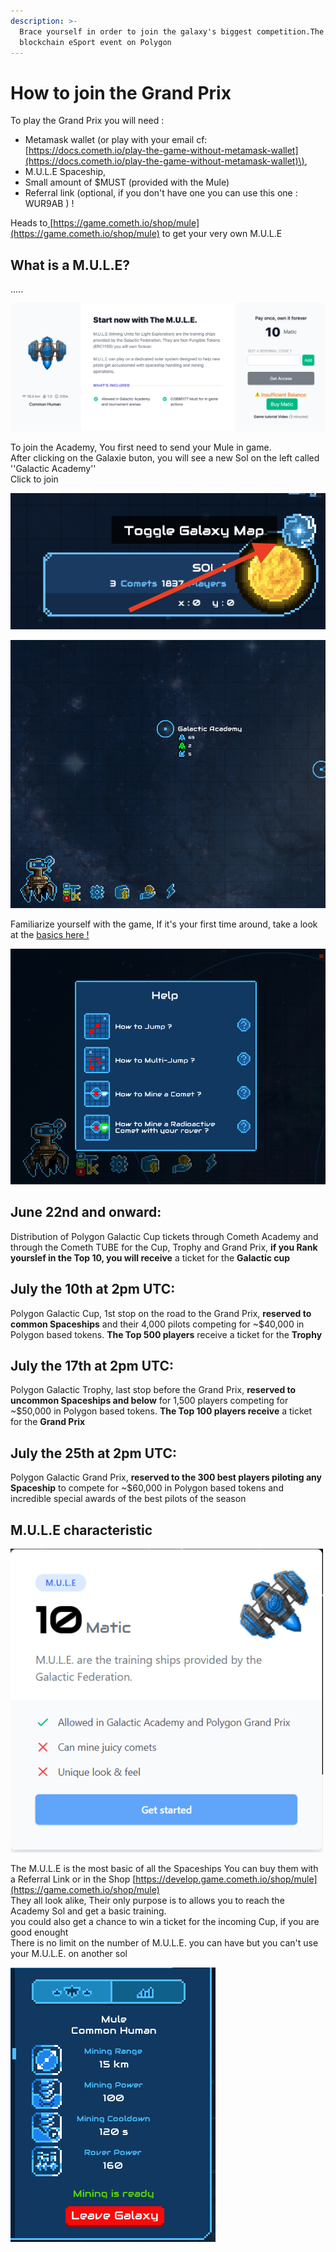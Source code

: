 ```yaml
---
description: >-
  Brace yourself in order to join the galaxy's biggest competition.The 1st
  blockchain eSport event on Polygon
---
```


# How to join the Grand Prix

To play the Grand Prix you will need :  
  
- Metamask wallet \(or play with your email cf: [https://docs.cometh.io/play-the-game-without-metamask-wallet](https://docs.cometh.io/play-the-game-without-metamask-wallet)\),   
- M.U.L.E Spaceship,   
- Small amount of $MUST \(provided with the Mule\)  
- Referral link \(optional, if you don't have one you can use this one : WUR9AB \) !

Heads to[ ](https://game.cometh.io/shop/mule)[https://game.cometh.io/shop/mule](https://game.cometh.io/shop/mule) to get your very own M.U.L.E

## What is a M.U.L.E?

.....

![](../.gitbook/assets/capture-de-cran-2021-06-22-a-14.35.34.png)

To join the Academy, You first need to send your Mule in game.  
After clicking on the Galaxie buton, you will see a new Sol on the left called ''Galactic Academy''  
Click to join

![Click here to open the galaxy](../.gitbook/assets/0_1kvt7hh_rvzmzudf.png)



![Your M.U.L.E will already be waiting for you on the sol, ready to mine some comets !](../.gitbook/assets/661dd7bc6d9dac530a5fbe6789f86c29%20%281%29.png)

  
Familiarize yourself with the game, If it's your first time around, take a look at the [basics here !](https://docs.cometh.io/game/how-to-play-cometh-1)



![Follow the ehlp provided by our little Robot friend to learn how to play](../.gitbook/assets/325596b3174af25375ee8bc80b216834.png)

##   **June 22nd and onward:** 

  
Distribution of Polygon Galactic Cup tickets through Cometh Academy and through the Cometh TUBE for the Cup, Trophy and Grand Prix, **if you Rank yourslef in the Top 10, you will receive** a ticket for the **Galactic cup**

## **July the 10th at 2pm UTC**: 

  
Polygon Galactic Cup, 1st stop on the road to the Grand Prix, **reserved to common Spaceships** and their 4,000 pilots competing for ~$40,000 in Polygon based tokens. **The Top 500 players** receive a ticket for the **Trophy**

## **July the 17th at 2pm UTC**: 

  
Polygon Galactic Trophy, last stop before the Grand Prix, **reserved to uncommon Spaceships and below** for 1,500 players competing for ~$50,000 in Polygon based tokens. **The Top 100 players receive** a ticket for the **Grand Prix**

## **July the 25th at 2pm UTC**: 

  
Polygon Galactic Grand Prix, **reserved to the 300 best players piloting any Spaceship** to compete for ~$60,000 in Polygon based tokens and incredible special awards of the best pilots of the season

## 

## M.U.L.E characteristic

![The M.U.L.E ](../.gitbook/assets/7c6c44f233d259c52f5c15b315b8f1f7.png)

The M.U.L.E is the most basic of all the Spaceships You can buy them with a Referral Link or in the Shop [https://develop.game.cometh.io/shop/mule](https://game.cometh.io/shop/mule)  
They all look alike, Their only purpose is to allows you to reach the Academy Sol and get a basic training.  
you could also get a chance to win a ticket for the incoming Cup, if you are good enought  
There is no limit on the number of M.U.L.E. you can have but you can't use your M.U.L.E. on another sol

![](../.gitbook/assets/1abd06209a2881b7e2304da86df30b4a.png)







